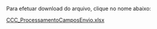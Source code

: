 Para efetuar download do arquivo, clique no nome abaixo:

[CCC_ProcessamentoCamposEnvio.xlsx](/.attachments/CCC_ProcessamentoCamposEnvio-99295aa7-42df-4509-a01b-1fa45f183189.xlsx)